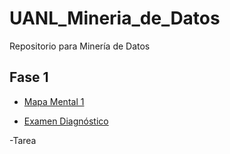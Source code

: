 # UANL_Mineria_de_Datos
Repositorio para Minería de Datos

## Fase 1

- [Mapa Mental 1](https://github.com/AlbertoEli/UANL_Mineria_de_Datos/blob/main/MapaMental_1_1869764.pdf)

- [Examen Diagnóstico](https://github.com/AlbertoEli/UANL_Mineria_de_Datos/blob/main/Ex-Diagnostico_1869764.pdf)

-Tarea

